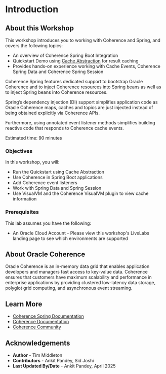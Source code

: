 # Introduction

## About this Workshop

This workshop introduces you to working with Coherence and Spring, and covers the following topics:

* An overview of Coherence Spring Boot Integration
* Quickstart Demo using [Cache Abstraction](https://docs.spring.io/spring-framework/reference/integration/cache.html) for result caching
* Provides hands-on experience working with Cache Events, Coherence Spring Data and Coherence Spring Session

Coherence Spring features dedicated support to bootstrap Oracle Coherence and to inject Coherence resources into Spring beans 
as well as to inject Spring beans into Coherence resources. 

Spring’s dependency injection (DI) support simplifies application code as Oracle Coherence maps, caches and topics are just injected instead 
of being obtained explicitly via Coherence APIs. 

Furthermore, using annotated event listener methods simplifies building reactive code that responds to Coherence cache events.

Estimated time: 90 minutes

### Objectives

In this workshop, you will:
    
* Run the Quickstart using Cache Abstraction 
* Use Coherence in Spring Boot applications
* Add Coherence event listeners
* Work with Spring Data and Spring Session
* Use VisualVM and the Coherence VisualVM plugin to view cache information

### Prerequisites
     
This lab assumes you have the following:

*  An Oracle Cloud Account - Please view this workshop's LiveLabs landing page to see which environments are supported

## About Oracle Coherence

Oracle Coherence is an in-memory data grid that enables application developers and managers fast access to key-value data. 
Coherence ensures that customers have maximum scalability and performance in enterprise applications by providing clustered 
low-latency data storage, polyglot grid computing, and asynchronous event streaming.

## Learn More

* [Coherence Spring Documentation](https://docs.coherence.community/coherence-spring/docs/latest/)
* [Coherence Documentation](https://docs.oracle.com/en/middleware/standalone/coherence/14.1.2.0/index.html)
* [Coherence Community](https://coherence.community/)

## Acknowledgements

* **Author** - Tim Middleton
* **Contributors** - Ankit Pandey, Sid Joshi
* **Last Updated By/Date** - Ankit Pandey, April 2025